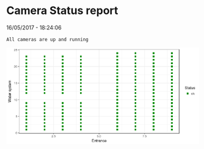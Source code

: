 Camera Status report
================
16/05/2017 - 18:24:06

    All cameras are up and running

![](camreport_files/figure-markdown_github/unnamed-chunk-2-1.png)
